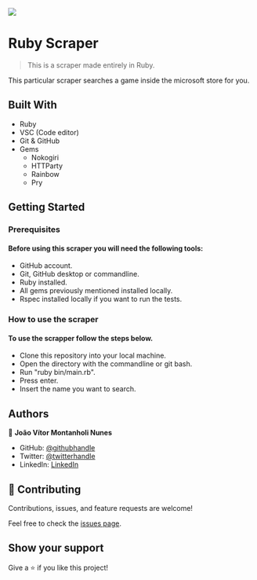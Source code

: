 ![](https://img.shields.io/badge/Microverse-blueviolet)

# Ruby Scraper

> This is a scraper made entirely in Ruby.

This particular scraper searches a game inside the microsoft store for you.

## Built With

- Ruby
- VSC (Code editor)
- Git & GitHub
- Gems 
  - Nokogiri 
  - HTTParty
  - Rainbow
  - Pry

## Getting Started

### Prerequisites
  #### Before using this scraper you will need the following tools:
  * GitHub account.
  * Git, GitHub desktop or commandline.
  * Ruby installed.
  * All gems previously mentioned installed locally.
  * Rspec installed locally if you want to run the tests.
  
### How to use the scraper
  #### To use the scrapper follow the steps below.
  * Clone this repository into your local machine.
  * Open the directory with the commandline or git bash.
  * Run "ruby bin/main.rb".
  * Press enter.
  * Insert the name you want to search.
## Authors

👤 **João Vítor Montanholi Nunes**

- GitHub: [@githubhandle](https://github.com/githubhandle)
- Twitter: [@twitterhandle](https://twitter.com/twitterhandle)
- LinkedIn: [LinkedIn](https://linkedin.com/linkedinhandle)

## 🤝 Contributing

Contributions, issues, and feature requests are welcome!

Feel free to check the [issues page](https://github.com/jmontanholi/ruby_capstone_project/issues).

## Show your support

Give a ⭐️ if you like this project!
